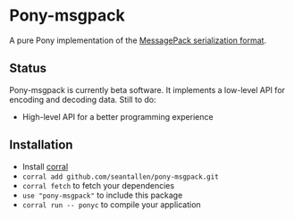 # Pony-msgpack

A pure Pony implementation of the [MessagePack serialization format](http://msgpack.org/).

## Status

Pony-msgpack is currently beta software. It implements a low-level API for encoding and decoding data. Still to do:

- High-level API for a better programming experience

## Installation

* Install [corral](https://github.com/ponylang/corral)
* `corral add github.com/seantallen/pony-msgpack.git`
* `corral fetch` to fetch your dependencies
* `use "pony-msgpack"` to include this package
* `corral run -- ponyc` to compile your application
